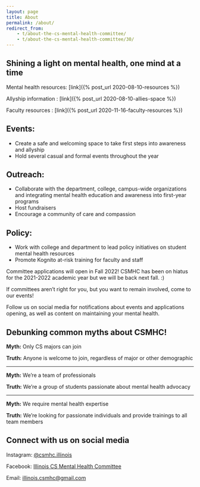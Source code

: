 ```yaml
---
layout: page
title: About
permalink: /about/
redirect_from:
    - t/about-the-cs-mental-health-committee/
    - t/about-the-cs-mental-health-committee/30/
---
```


## Shining a light on mental health, one mind at a time

Mental health resources: [link]({% post_url 2020-08-10-resources %})

Allyship information : [link]({% post_url 2020-08-10-allies-space %})

Faculty resources : [link]({% post_url 2020-11-16-faculty-resources %})

## Events:
- Create a safe and welcoming space to take first steps into awareness and allyship
- Hold several casual and formal events throughout the year

## Outreach:
- Collaborate with the department, college, campus-wide organizations and integrating mental health education and awareness into first-year programs
- Host fundraisers
- Encourage a community of care and compassion

## Policy:
- Work with college and department to lead policy initiatives on student mental health resources
- Promote Kognito at-risk training for faculty and staff

Committee applications will open in Fall 2022! CSMHC has been on hiatus for the 2021-2022 academic year but we will be back next fall. :)

If committees aren’t right for you, but you want to remain involved, come to our events!

Follow us on social media for notifications about events and applications opening, as well as content on maintaining your mental health.

## Debunking common myths about CSMHC!

**Myth:** Only CS majors can join

**Truth:** Anyone is welcome to join, regardless of major or other demographic

<hr>

**Myth:** We’re a team of professionals

**Truth:** We’re a group of students passionate about mental health advocacy

<hr>

**Myth:** We require mental health expertise

**Truth:** We’re looking for passionate individuals and provide trainings to all team members

## Connect with us on social media
Instagram: [@csmhc.illinois](https://instagram.com/csmhc.illinois)

Facebook: [Illinois CS Mental Health Committee](https://www.facebook.com/IllinoisCSMentalHealthCommittee)

Email: [illinois.csmhc@gmail.com](mailto:illinois.csmhc@gmail.com)
